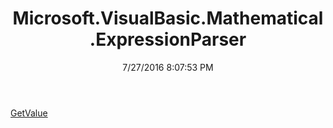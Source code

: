 ﻿---
title: Microsoft.VisualBasic.Mathematical.ExpressionParser
date: 7/27/2016 8:07:53 PM
---

[GetValue](T-Microsoft.VisualBasic.Mathematical.ExpressionParser.GetValue.html)
